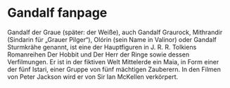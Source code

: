 # Gandalf fanpage
Gandalf der Graue (später: der Weiße), auch Gandalf Graurock, Mithrandir (Sindarin für „Grauer Pilger“), Olórin (sein Name in Valinor) oder Gandalf Sturmkrähe genannt, ist eine der Hauptfiguren in J. R. R. Tolkiens Romanreihen Der Hobbit und Der Herr der Ringe sowie dessen Verfilmungen. Er ist in der fiktiven Welt Mittelerde ein Maia, in Form einer der fünf Istari, einer Gruppe von fünf mächtigen Zauberern. In den Filmen von Peter Jackson wird er von Sir Ian McKellen verkörpert.